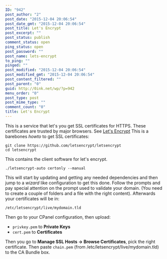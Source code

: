 ```yaml
---
ID: "942"
post_author: "2"
post_date: "2015-12-04 20:06:54"
post_date_gmt: "2015-12-04 20:06:54"
post_title: Let's Encrypt
post_excerpt: ""
post_status: publish
comment_status: open
ping_status: open
post_password: ""
post_name: lets-encrypt
to_ping: ""
pinged: ""
post_modified: "2015-12-04 20:06:54"
post_modified_gmt: "2015-12-04 20:06:54"
post_content_filtered: ""
post_parent: "0"
guid: http://0ink.net/wp/?p=942
menu_order: "0"
post_type: post
post_mime_type: ""
comment_count: "0"
title: Let's Encrypt
---
```


This is a service that let's you get SSL certificates for HTTPS. These certificates are trusted by major browsers. See [Let's Encrypt](https://letsencrypt.org/about/) This is a barebones _howto_ to get SSL certificates:

    git clone https://github.com/letsencrypt/letsencrypt
    cd letsencrypt
    

This contains the client software for let's encrypt.

    ./letsencrypt-auto certonly --manual
    

This will start by updating and getting any needed dependencies and then jump to a _wizard_ like configuration to get this done. Follow the prompts and pay special attention on the prompt used to validate your domain. (You need to create a couple of folders and a file with the right content). Afterwards your certificates will be in:

    /etc/letsencrypt/live/mydomain.tld
    

Then go to your CPanel configuration, then upload:

*   `privkey.pem` to **Private Keys**
*   `cert.pem` to **Certificates**

Then you go to **Manage SSL Hosts -> Browse Certificates**, pick the right certificate. Then paste `chain.pem` (from /etc/letsencrypt/live/mydomain.tld) to the CA Bundle box.
